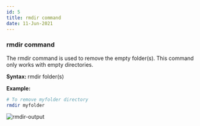 ```yaml
---
id: 5
title: rmdir command
date: 11-Jun-2021
---
```


### rmdir command

The rmdir command is used to remove the empty folder(s). This command only works with empty directories.

<p class="lc-paragraph">
<strong>Syntax:&nbsp;</strong>rmdir folder(s)
</p>

<p class="lc-paragraph">
<strong>Example:</strong>
</p>

```bash
# To remove myfolder directory
rmdir myfolder
```

<img class='lc-img' src='https://user-images.githubusercontent.com/43666833/173190461-ca9af37f-87ea-4e2b-bf67-fcc1a0b2bbd5.gif' alt='rmdir-output' >
